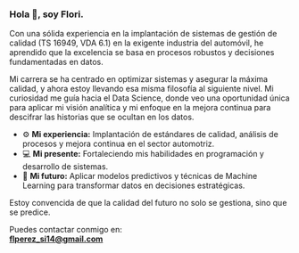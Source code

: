 ### Hola 👋, soy Flori.

Con una sólida experiencia en la implantación de sistemas de gestión de calidad (TS 16949, VDA 6.1) en la exigente industria del automóvil, he aprendido que la excelencia se basa en procesos robustos y decisiones fundamentadas en datos.

Mi carrera se ha centrado en optimizar sistemas y asegurar la máxima calidad, y ahora estoy llevando esa misma filosofía al siguiente nivel. Mi curiosidad me guía hacia el Data Science, donde veo una oportunidad única para aplicar mi visión analítica y mi enfoque en la mejora continua para descifrar las historias que se ocultan en los datos.

- ⚙️ **Mi experiencia:** Implantación de estándares de calidad, análisis de procesos y mejora continua en el sector automotriz.
- 💻 **Mi presente:** Fortaleciendo mis habilidades en programación y desarrollo de sistemas.
- 🚀 **Mi futuro:** Aplicar modelos predictivos y técnicas de Machine Learning para transformar datos en decisiones estratégicas.

Estoy convencida de que la calidad del futuro no solo se gestiona, sino que se predice.

Puedes contactar conmigo en: <br>
**flperez_si14@gmail.com**
